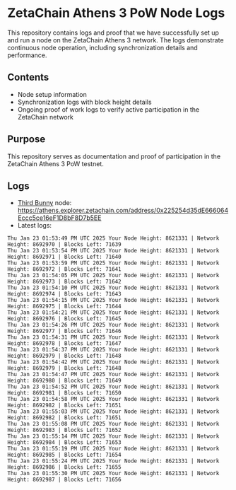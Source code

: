 # ZetaChain Athens 3 PoW Node Logs
This repository contains logs and proof that we have successfully set up and run a node on the ZetaChain Athens 3 network. The logs demonstrate continuous node operation, including synchronization details and performance.

## Contents
- Node setup information
- Synchronization logs with block height details
- Ongoing proof of work logs to verify active participation in the ZetaChain network

## Purpose
This repository serves as documentation and proof of participation in the ZetaChain Athens 3 PoW testnet.

## Logs

- [Third Bunny](https://thirdbunny.xyz/) node: https://athens.explorer.zetachain.com/address/0x225254d35dE666064Eccc5ce16eF1D8bF8D7b5EE
- Latest logs:
```
Thu Jan 23 01:53:49 PM UTC 2025 Your Node Height: 8621331 | Network Height: 8692970 | Blocks Left: 71639
Thu Jan 23 01:53:54 PM UTC 2025 Your Node Height: 8621331 | Network Height: 8692971 | Blocks Left: 71640
Thu Jan 23 01:53:59 PM UTC 2025 Your Node Height: 8621331 | Network Height: 8692972 | Blocks Left: 71641
Thu Jan 23 01:54:05 PM UTC 2025 Your Node Height: 8621331 | Network Height: 8692973 | Blocks Left: 71642
Thu Jan 23 01:54:10 PM UTC 2025 Your Node Height: 8621331 | Network Height: 8692974 | Blocks Left: 71643
Thu Jan 23 01:54:15 PM UTC 2025 Your Node Height: 8621331 | Network Height: 8692975 | Blocks Left: 71644
Thu Jan 23 01:54:21 PM UTC 2025 Your Node Height: 8621331 | Network Height: 8692976 | Blocks Left: 71645
Thu Jan 23 01:54:26 PM UTC 2025 Your Node Height: 8621331 | Network Height: 8692977 | Blocks Left: 71646
Thu Jan 23 01:54:31 PM UTC 2025 Your Node Height: 8621331 | Network Height: 8692978 | Blocks Left: 71647
Thu Jan 23 01:54:37 PM UTC 2025 Your Node Height: 8621331 | Network Height: 8692979 | Blocks Left: 71648
Thu Jan 23 01:54:42 PM UTC 2025 Your Node Height: 8621331 | Network Height: 8692979 | Blocks Left: 71648
Thu Jan 23 01:54:47 PM UTC 2025 Your Node Height: 8621331 | Network Height: 8692980 | Blocks Left: 71649
Thu Jan 23 01:54:52 PM UTC 2025 Your Node Height: 8621331 | Network Height: 8692981 | Blocks Left: 71650
Thu Jan 23 01:54:58 PM UTC 2025 Your Node Height: 8621331 | Network Height: 8692982 | Blocks Left: 71651
Thu Jan 23 01:55:03 PM UTC 2025 Your Node Height: 8621331 | Network Height: 8692982 | Blocks Left: 71651
Thu Jan 23 01:55:08 PM UTC 2025 Your Node Height: 8621331 | Network Height: 8692983 | Blocks Left: 71652
Thu Jan 23 01:55:14 PM UTC 2025 Your Node Height: 8621331 | Network Height: 8692984 | Blocks Left: 71653
Thu Jan 23 01:55:19 PM UTC 2025 Your Node Height: 8621331 | Network Height: 8692985 | Blocks Left: 71654
Thu Jan 23 01:55:24 PM UTC 2025 Your Node Height: 8621331 | Network Height: 8692986 | Blocks Left: 71655
Thu Jan 23 01:55:30 PM UTC 2025 Your Node Height: 8621331 | Network Height: 8692987 | Blocks Left: 71656
```
